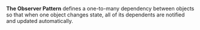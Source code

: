 **The Observer Pattern** defines a one-to-many dependency between objects so that when one object changes state, 
all of its dependents are notified and updated automatically.